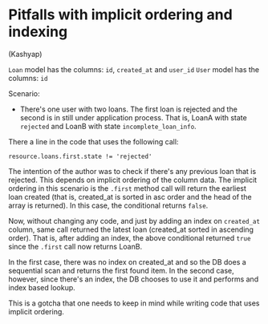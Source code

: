 Pitfalls with implicit ordering and indexing
===========================================
(Kashyap)


`Loan` model has the columns: `id`, `created_at` and `user_id`
`User` model has the columns: `id`


Scenario:

* There's one user with two loans. The first loan is rejected and the
  second is in still under application process. That is, LoanA with
  state `rejected` and LoanB with state `incomplete_loan_info`.

There a line in the code that uses the following call:

    resource.loans.first.state != 'rejected'


The intention of the author was to check if there's any previous loan
that is rejected. This depends on implicit ordering of the column data.
The implicit ordering in this scenario is the `.first` method call will
return the earliest loan created (that is, created_at is sorted in asc
order and the head of the array is returned). In this case, the
conditional returns `false`.


Now, without changing any code, and just by adding an index on
`created_at` column, same call returned the latest loan (created_at
sorted in ascending order). That is, after adding an index, the above
conditional returned `true` since the `.first` call now returns LoanB.


In the first case, there was no index on created_at and so the DB does a
sequential scan and returns the first found item. In the second case,
however, since there's an index, the DB chooses to use it and performs
and index based lookup.

This is a gotcha that one needs to keep in mind while writing code that
uses implicit ordering.
